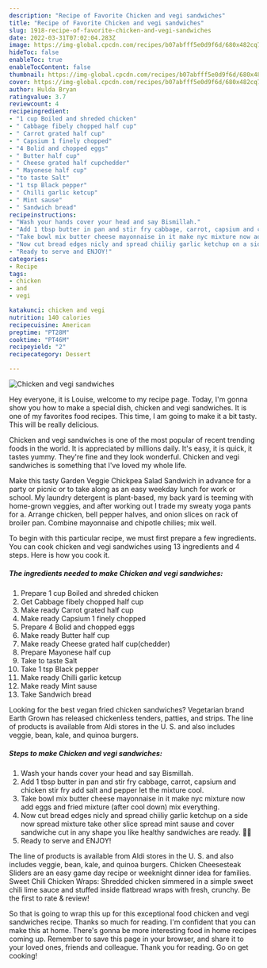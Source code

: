 ```yaml
---
description: "Recipe of Favorite Chicken and vegi sandwiches"
title: "Recipe of Favorite Chicken and vegi sandwiches"
slug: 1918-recipe-of-favorite-chicken-and-vegi-sandwiches
date: 2022-03-31T07:02:04.283Z
image: https://img-global.cpcdn.com/recipes/b07abfff5e0d9f6d/680x482cq70/chicken-and-vegi-sandwiches-recipe-main-photo.jpg
hideToc: false
enableToc: true
enableTocContent: false
thumbnail: https://img-global.cpcdn.com/recipes/b07abfff5e0d9f6d/680x482cq70/chicken-and-vegi-sandwiches-recipe-main-photo.jpg
cover: https://img-global.cpcdn.com/recipes/b07abfff5e0d9f6d/680x482cq70/chicken-and-vegi-sandwiches-recipe-main-photo.jpg
author: Hulda Bryan
ratingvalue: 3.7
reviewcount: 4
recipeingredient:
- "1 cup Boiled and shreded chicken"
- " Cabbage fibely chopped half cup"
- " Carrot grated half cup"
- " Capsium 1 finely chopped"
- "4 Bolid and chopped eggs"
- " Butter half cup"
- " Cheese grated half cupchedder"
- " Mayonese half cup"
- "to taste Salt"
- "1 tsp Black pepper"
- " Chilli garlic ketcup"
- " Mint sause"
- " Sandwich bread"
recipeinstructions:
- "Wash your hands cover your head and say Bismillah."
- "Add 1 tbsp butter in pan and stir fry cabbage, carrot, capsium and chicken stir fry add salt and pepper let the mixture cool."
- "Take bowl mix butter cheese mayonnaise in it make nyc mixture now add eggs and fried mixture (after cool down) mix everything."
- "Now cut bread edges nicly and spread chiiliy garlic ketchup on a side now spread mixture take other slice spread mint sause and cover sandwiche cut in any shape you like healthy sandwiches are ready. 🥪🥪"
- "Ready to serve and ENJOY!"
categories:
- Recipe
tags:
- chicken
- and
- vegi

katakunci: chicken and vegi 
nutrition: 140 calories
recipecuisine: American
preptime: "PT28M"
cooktime: "PT46M"
recipeyield: "2"
recipecategory: Dessert

---
```



![Chicken and vegi sandwiches](https://img-global.cpcdn.com/recipes/b07abfff5e0d9f6d/680x482cq70/chicken-and-vegi-sandwiches-recipe-main-photo.jpg)

Hey everyone, it is Louise, welcome to my recipe page. Today, I'm gonna show you how to make a special dish, chicken and vegi sandwiches. It is one of my favorites food recipes. This time, I am going to make it a bit tasty. This will be really delicious.

Chicken and vegi sandwiches is one of the most popular of recent trending foods in the world. It is appreciated by millions daily. It's easy, it is quick, it tastes yummy. They're fine and they look wonderful. Chicken and vegi sandwiches is something that I've loved my whole life.

Make this tasty Garden Veggie Chickpea Salad Sandwich in advance for a party or picnic or to take along as an easy weekday lunch for work or school. My laundry detergent is plant-based, my back yard is teeming with home-grown veggies, and after working out I trade my sweaty yoga pants for a. Arrange chicken, bell pepper halves, and onion slices on rack of broiler pan. Combine mayonnaise and chipotle chilies; mix well.


To begin with this particular recipe, we must first prepare a few ingredients. You can cook chicken and vegi sandwiches using 13 ingredients and 4 steps. Here is how you cook it.

<!--inarticleads1-->

##### The ingredients needed to make Chicken and vegi sandwiches:

1. Prepare 1 cup Boiled and shreded chicken
1. Get  Cabbage fibely chopped half cup
1. Make ready  Carrot grated half cup
1. Make ready  Capsium 1 finely chopped
1. Prepare 4 Bolid and chopped eggs
1. Make ready  Butter half cup
1. Make ready  Cheese grated half cup(chedder)
1. Prepare  Mayonese half cup
1. Take to taste Salt
1. Take 1 tsp Black pepper
1. Make ready  Chilli garlic ketcup
1. Make ready  Mint sause
1. Take  Sandwich bread


Looking for the best vegan fried chicken sandwiches? Vegetarian brand Earth Grown has released chickenless tenders, patties, and strips. The line of products is available from Aldi stores in the U. S. and also includes veggie, bean, kale, and quinoa burgers. 

<!--inarticleads2-->

##### Steps to make Chicken and vegi sandwiches:

1. Wash your hands cover your head and say Bismillah.
1. Add 1 tbsp butter in pan and stir fry cabbage, carrot, capsium and chicken stir fry add salt and pepper let the mixture cool.
1. Take bowl mix butter cheese mayonnaise in it make nyc mixture now add eggs and fried mixture (after cool down) mix everything.
1. Now cut bread edges nicly and spread chiiliy garlic ketchup on a side now spread mixture take other slice spread mint sause and cover sandwiche cut in any shape you like healthy sandwiches are ready. 🥪🥪
1. Ready to serve and ENJOY!

The line of products is available from Aldi stores in the U. S. and also includes veggie, bean, kale, and quinoa burgers. Chicken Cheesesteak Sliders are an easy game day recipe or weeknight dinner idea for families. Sweet Chili Chicken Wraps: Shredded chicken simmered in a simple sweet chili lime sauce and stuffed inside flatbread wraps with fresh, crunchy. Be the first to rate &amp; review! 

So that is going to wrap this up for this exceptional food chicken and vegi sandwiches recipe. Thanks so much for reading. I'm confident that you can make this at home. There's gonna be more interesting food in home recipes coming up. Remember to save this page in your browser, and share it to your loved ones, friends and colleague. Thank you for reading. Go on get cooking!
